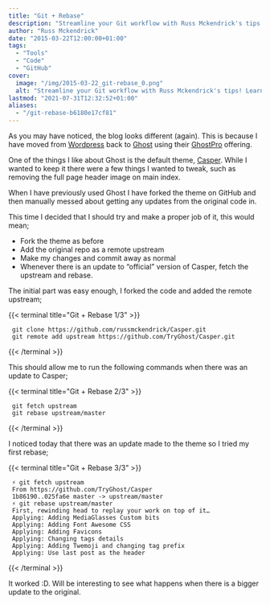 ```yaml
---
title: "Git + Rebase"
description: "Streamline your Git workflow with Russ Mckendrick's tips! Learn how to fork, add remotes, and rebase for maximum efficiency."
author: "Russ Mckendrick"
date: "2015-03-22T12:00:00+01:00"
tags:
  - "Tools"
  - "Code"
  - "GitHub"
cover:
  image: "/img/2015-03-22_git-rebase_0.png"
  alt: "Streamline your Git workflow with Russ Mckendrick's tips! Learn how to fork, add remotes, and rebase for maximum efficiency."
lastmod: "2021-07-31T12:32:52+01:00"
aliases:
  - "/git-rebase-b6180e17cf81"
---
```


As you may have noticed, the blog looks different (again). This is because I have moved from [Wordpress](https://wordpress.org "Wordpress") back to [Ghost](https://ghost.org "Ghost") using their [GhostPro](http://blog.ghost.org/introducing-ghostpro/ "GhostPro") offering.

One of the things I like about Ghost is the default theme, [Casper](https://github.com/TryGhost/Casper "Casper"). While I wanted to keep it there were a few things I wanted to tweak, such as removing the full page header image on main index.

When I have previously used Ghost I have forked the theme on GitHub and then manually messed about getting any updates from the original code in.

This time I decided that I should try and make a proper job of it, this would mean;

- Fork the theme as before
- Add the original repo as a remote upstream
- Make my changes and commit away as normal
- Whenever there is an update to “official” version of Casper, fetch the upstream and rebase.

The initial part was easy enough, I forked the code and added the remote upstream;

{{< terminal title="Git + Rebase 1/3" >}}
```
 git clone https://github.com/russmckendrick/Casper.git
 git remote add upstream https://github.com/TryGhost/Casper.git
```
{{< /terminal >}}

This should allow me to run the following commands when there was an update to Casper;

{{< terminal title="Git + Rebase 2/3" >}}
```
 git fetch upstream
 git rebase upstream/master
```
{{< /terminal >}}

I noticed today that there was an update made to the theme so I tried my first rebase;

{{< terminal title="Git + Rebase 3/3" >}}
```
 ⚡ git fetch upstream
 From https://github.com/TryGhost/Casper
 1b86190..025fa6e master -> upstream/master
 ⚡ git rebase upstream/master
 First, rewinding head to replay your work on top of it…
 Applying: Adding MediaGlasses Custom bits
 Applying: Adding Font Awesome CSS
 Applying: Adding Favicons
 Applying: Changing tags details
 Applying: Adding Twemoji and changing tag prefix
 Applying: Use last post as the header
```
{{< /terminal >}}

It worked :D. Will be interesting to see what happens when there is a bigger update to the original.
